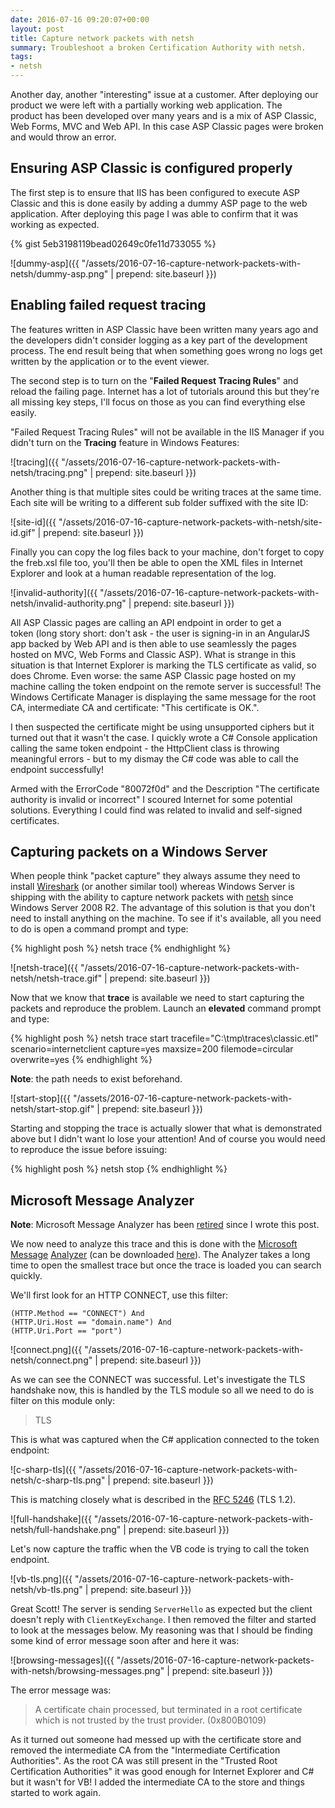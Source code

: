 ```yaml
---
date: 2016-07-16 09:20:07+00:00
layout: post
title: Capture network packets with netsh
summary: Troubleshoot a broken Certification Authority with netsh.
tags:
- netsh
---
```


Another day, another "interesting" issue at a customer. After deploying our product we were left with a partially working web application. The product has been developed over many years and is a mix of ASP Classic, Web Forms, MVC and Web API. In this case ASP Classic pages were broken and would throw an error.

## Ensuring ASP Classic is configured properly

The first step is to ensure that IIS has been configured to execute ASP Classic and this is done easily by adding a dummy ASP page to the web application. After deploying this page I was able to confirm that it was working as expected.

{% gist 5eb3198119bead02649c0fe11d733055 %}

![dummy-asp]({{ "/assets/2016-07-16-capture-network-packets-with-netsh/dummy-asp.png" | prepend: site.baseurl }})<!--more-->

## Enabling failed request tracing

The features written in ASP Classic have been written many years ago and the developers didn't consider logging as a key part of the development process. The end result being that when something goes wrong no logs get written by the application or to the event viewer.

The second step is to turn on the "**Failed Request Tracing Rules**" and reload the failing page. Internet has a lot of tutorials around this but they're all missing key steps, I'll focus on those as you can find everything else easily.

"Failed Request Tracing Rules" will not be available in the IIS Manager if you didn't turn on the **Tracing** feature in Windows Features:

![tracing]({{ "/assets/2016-07-16-capture-network-packets-with-netsh/tracing.png" | prepend: site.baseurl }})

Another thing is that multiple sites could be writing traces at the same time. Each site will be writing to a different sub folder suffixed with the site ID:

![site-id]({{ "/assets/2016-07-16-capture-network-packets-with-netsh/site-id.gif" | prepend: site.baseurl }})

Finally you can copy the log files back to your machine, don't forget to copy the freb.xsl file too, you'll then be able to open the XML files in Internet Explorer and look at a human readable representation of the log.

![invalid-authority]({{ "/assets/2016-07-16-capture-network-packets-with-netsh/invalid-authority.png" | prepend: site.baseurl }})

All ASP Classic pages are calling an API endpoint in order to get a token (long story short: don't ask - the user is signing-in in an AngularJS app backed by Web API and is then able to use seamlessly the pages hosted on MVC, Web Forms and Classic ASP). What is strange in this situation is that Internet Explorer is marking the TLS certificate as valid, so does Chrome. Even worse: the same ASP Classic page hosted on my machine calling the token endpoint on the remote server is successful! The Windows Certificate Manager is displaying the same message for the root CA, intermediate CA and certificate: "This certificate is OK.".

I then suspected the certificate might be using unsupported ciphers but it turned out that it wasn't the case. I quickly wrote a C# Console application calling the same token endpoint - the HttpClient class is throwing meaningful errors - but to my dismay the C# code was able to call the endpoint successfully!

Armed with the ErrorCode "80072f0d" and the Description "The certificate authority is invalid or incorrect" I scoured Internet for some potential solutions. Everything I could find was related to invalid and self-signed certificates.

## Capturing packets on a Windows Server

When people think "packet capture" they always assume they need to install [Wireshark][wireshark] (or another similar tool) whereas Windows Server is shipping with the ability to capture network packets with [netsh][netsh] since Windows Server 2008 R2. The advantage of this solution is that you don't need to install anything on the machine. To see if it's available, all you need to do is open a command prompt and type:

{% highlight posh %}
netsh trace
{% endhighlight %}

![netsh-trace]({{ "/assets/2016-07-16-capture-network-packets-with-netsh/netsh-trace.gif" | prepend: site.baseurl }})

Now that we know that **trace** is available we need to start capturing the packets and reproduce the problem. Launch an **elevated** command prompt and type:

{% highlight posh %}
netsh trace start tracefile="C:\tmp\traces\classic.etl" scenario=internetclient capture=yes maxsize=200 filemode=circular overwrite=yes
{% endhighlight %}

**Note**: the path needs to exist beforehand.

![start-stop]({{ "/assets/2016-07-16-capture-network-packets-with-netsh/start-stop.gif" | prepend: site.baseurl }})

Starting and stopping the trace is actually slower that what is demonstrated above but I didn't want lo lose your attention! And of course you would need to reproduce the issue before issuing:

{% highlight posh %}
netsh stop
{% endhighlight %}

## Microsoft Message Analyzer

**Note**: Microsoft Message Analyzer has been [retired][microsoft-message-analyzer-retirement-notice] since I wrote this post.

We now need to analyze this trace and this is done with the [Microsoft Message][microsoft-message-analyzer-one] [Analyzer][microsoft-message-analyzer-two] (can be downloaded [here][download-message-analyzer]). The Analyzer takes a long time to open the smallest trace but once the trace is loaded you can search quickly.

We'll first look for an HTTP CONNECT, use this filter:

```
(HTTP.Method == "CONNECT") And
(HTTP.Uri.Host == "domain.name") And
(HTTP.Uri.Port == "port")
```

![connect.png]({{ "/assets/2016-07-16-capture-network-packets-with-netsh/connect.png" | prepend: site.baseurl }})

As we can see the CONNECT was successful. Let's investigate the TLS handshake now, this is handled by the TLS module so all we need to do is filter on this module only:

> TLS

This is what was captured when the C# application connected to the token endpoint:

![c-sharp-tls]({{ "/assets/2016-07-16-capture-network-packets-with-netsh/c-sharp-tls.png" | prepend: site.baseurl }})

This is matching closely what is described in the [RFC 5246][rfc-5246] (TLS 1.2).

![full-handshake]({{ "/assets/2016-07-16-capture-network-packets-with-netsh/full-handshake.png" | prepend: site.baseurl }})

Let's now capture the traffic when the VB code is trying to call the token endpoint.

![vb-tls.png]({{ "/assets/2016-07-16-capture-network-packets-with-netsh/vb-tls.png" | prepend: site.baseurl }})

Great Scott! The server is sending `ServerHello` as expected but the client doesn't reply with `ClientKeyExchange`. I then removed the filter and started to look at the messages below. My reasoning was that I should be finding some kind of error message soon after and here it was:

![browsing-messages]({{ "/assets/2016-07-16-capture-network-packets-with-netsh/browsing-messages.png" | prepend: site.baseurl }})

The error message was:

> A certificate chain processed, but terminated in a root certificate which is not trusted by the trust provider. (0x800B0109)

As it turned out someone had messed up with the certificate store and removed the intermediate CA from the "Intermediate Certification Authorities". As the root CA was still present in the "Trusted Root Certification Authorities" it was good enough for Internet Explorer and C# but it wasn't for VB! I added the intermediate CA to the store and things started to work again.

[wireshark]: https://www.wireshark.org/
[netsh]: https://technet.microsoft.com/en-us/library/dd878517(v=ws.10).aspx
[microsoft-message-analyzer-one]: https://technet.microsoft.com/en-us/library/jj649776.aspx
[microsoft-message-analyzer-two]: https://blogs.technet.microsoft.com/messageanalyzer/
[download-message-analyzer]: https://www.microsoft.com/en-au/download/details.aspx?id=44226
[rfc-5246]: https://tools.ietf.org/html/rfc5246#page-36
[microsoft-message-analyzer-retirement-notice]: https://docs.microsoft.com/en-us/openspecs/blog/ms-winintbloglp/dd98b93c-0a75-4eb0-b92e-e760c502394f
